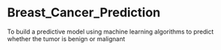 # Breast_Cancer_Prediction
To build a predictive model using machine learning algorithms to predict whether the tumor is benign or malignant
